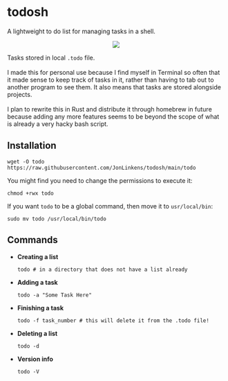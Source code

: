 # todosh
A lightweight to do list for managing tasks in a shell.  

<p align="center">
  <img src="https://i.ibb.co/Drqt65X/Screenshot-2022-05-13-at-18-06-36.png">
</p>


Tasks stored in local `.todo` file.  
<br/>
I made this for personal use because I find myself in Terminal so often that it made sense to keep track of tasks in it, rather than having to tab out to another program to see them. It also means that tasks are stored alongside projects.  
\
I plan to rewrite this in Rust and distribute it through homebrew in future because adding any more features seems to be beyond the scope of what is already a very hacky bash script.


## Installation

```shell
wget -O todo https://raw.githubusercontent.com/JonLinkens/todosh/main/todo
```

You might find you need to change the permissions to execute it:
```shell
chmod +rwx todo
```
If you want ``todo`` to be a global command, then move it to ``usr/local/bin``:
```shell
sudo mv todo /usr/local/bin/todo
```

## Commands

- **Creating a list**  
  ```shell
  todo # in a directory that does not have a list already
  ```
- **Adding a task**
  ```shell
  todo -a "Some Task Here"
  ```
- **Finishing a task**  
  ```shell
  todo -f task_number # this will delete it from the .todo file!
  ```
- **Deleting a list**
  ```shell
  todo -d 
  ```
- **Version info**
  ```shell
  todo -V
  ```
